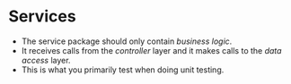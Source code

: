 # Services
* The service package should only contain *business logic*.
* It receives calls from the *controller* layer and it makes calls to the *data access* layer.
* This is what you primarily test when doing unit testing.
